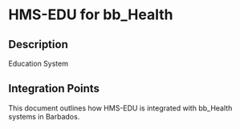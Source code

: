 # HMS-EDU for bb_Health

## Description

Education System

## Integration Points

This document outlines how HMS-EDU is integrated with bb_Health systems in Barbados.
